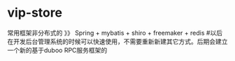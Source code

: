 # vip-store
常用框架非分布式的 》》 Spring + mybatis + shiro + freemaker + redis
#以后在开发后台管理系统的时候可以快速使用，不需要重新新建其它方式。后期会建立一个新的基于duboo RPC服务框架的
